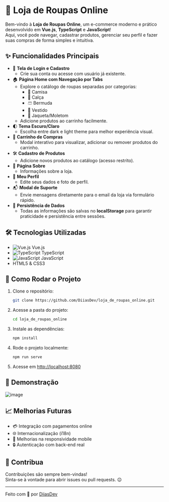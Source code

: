 # 🛒 Loja de Roupas Online

Bem-vindo à **Loja de Roupas Online**, um e-commerce moderno e prático desenvolvido em **Vue.js**, **TypeScript** e **JavaScript**!  
Aqui, você pode navegar, cadastrar produtos, gerenciar seu perfil e fazer suas compras de forma simples e intuitiva.

## ✨ Funcionalidades Principais

- 👤 **Tela de Login e Cadastro**
  - Crie sua conta ou acesse com usuário já existente.
- 🏠 **Página Home com Navegação por Tabs**
  - Explore o catálogo de roupas separadas por categorias:
    - 👕 Camisa
    - 👖 Calça
    - 🩳 Bermuda
    - 👗 Vestido
    - 🧥 Jaqueta/Moletom
  - Adicione produtos ao carrinho facilmente.
- 🌓 **Tema Escuro/Claro**
  - Escolha entre dark e light theme para melhor experiência visual.
- 🛒 **Carrinho de Compras**
  - Modal interativo para visualizar, adicionar ou remover produtos do carrinho.
- 🛠️ **Cadastro de Produtos**
  - Adicione novos produtos ao catálogo (acesso restrito).
- 📝 **Página Sobre**
  - Informações sobre a loja.
- 👤 **Meu Perfil**
  - Edite seus dados e foto de perfil.
- 📬 **Modal de Suporte**
  - Envie mensagens diretamente para o email da loja via formulário rápido.
- 💾 **Persistência de Dados**
  - Todas as informações são salvas no **localStorage** para garantir praticidade e persistência entre sessões.

## 🛠️ Tecnologias Utilizadas

- ![Vue.js](https://img.shields.io/badge/Vue.js-35495E?logo=vue.js&logoColor=4FC08D&style=flat) Vue.js
- ![TypeScript](https://img.shields.io/badge/TypeScript-007ACC?logo=typescript&logoColor=white&style=flat) TypeScript
- ![JavaScript](https://img.shields.io/badge/JavaScript-F7DF1E?logo=javascript&logoColor=black&style=flat) JavaScript
- HTML5 & CSS3

## 🚀 Como Rodar o Projeto

1. Clone o repositório:
   ```bash
   git clone https://github.com/DiiasDev/loja_de_roupas_online.git
   ```
2. Acesse a pasta do projeto:
   ```bash
   cd loja_de_roupas_online
   ```
3. Instale as dependências:
   ```bash
   npm install
   ```
4. Rode o projeto localmente:
   ```bash
   npm run serve
   ```
5. Acesse em [http://localhost:8080](http://localhost:8080)

## 📸 Demonstração

![image](https://github.com/user-attachments/assets/d45c5ebf-327c-4a09-9bf6-25f70bc9efca)


## 📈 Melhorias Futuras

- 💳 Integração com pagamentos online
- 🌐 Internacionalização (i18n)
- 📱 Melhorias na responsividade mobile
- 🔒 Autenticação com back-end real

## 🤝 Contribua

Contribuições são sempre bem-vindas!  
Sinta-se à vontade para abrir issues ou pull requests. 😉

---

Feito com 💙 por [DiiasDev](https://github.com/DiiasDev)
